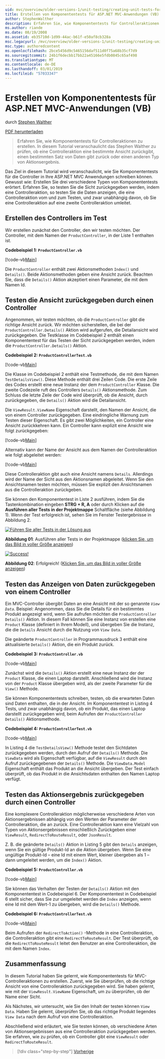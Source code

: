 ```yaml
---
uid: mvc/overview/older-versions-1/unit-testing/creating-unit-tests-for-asp-net-mvc-applications-vb
title: Erstellen von Komponententests für ASP.NET MVC-Anwendungen (VB) | Microsoft-Dokumentation
author: StephenWalther
description: Erfahren Sie, wie Komponententests für Controlleraktionen zu erstellen. In diesem Tutorial veranschaulicht das Stephen Walther zu prüfen, ob eine Controlleraktion eine geben zurückgegeben...
ms.author: riande
ms.date: 08/19/2008
ms.assetid: eb35710d-1d99-44ac-b61f-e50af8cb328a
msc.legacyurl: /mvc/overview/older-versions-1/unit-testing/creating-unit-tests-for-asp-net-mvc-applications-vb
msc.type: authoredcontent
ms.openlocfilehash: 2bce5456d9c5465156daf511d0f75a68b35cf7d9
ms.sourcegitcommit: 24b1f6decbb17bb22a45166e5fdb0845c65af498
ms.translationtype: MT
ms.contentlocale: de-DE
ms.lasthandoff: 03/01/2019
ms.locfileid: "57033347"
---
```

<a name="creating-unit-tests-for-aspnet-mvc-applications-vb"></a>Erstellen von Komponententests für ASP.NET MVC-Anwendungen (VB)
====================
durch [Stephen Walther](https://github.com/StephenWalther)

[PDF herunterladen](http://download.microsoft.com/download/8/4/8/84843d8d-1575-426c-bcb5-9d0c42e51416/ASPNET_MVC_Tutorial_07_VB.pdf)

> Erfahren Sie, wie Komponententests für Controlleraktionen zu erstellen. In diesem Tutorial veranschaulicht das Stephen Walther zu prüfen, ob eine Controlleraktion eine bestimmte Ansicht zurückgibt, einen bestimmten Satz von Daten gibt zurück oder einen anderen Typ von Aktionsergebnis.


Das Ziel in diesem Tutorial wird veranschaulicht, wie Sie Komponententests für die Controller in Ihre ASP.NET MVC Anwendungen schreiben können. Gewusst wie: Erstellen Sie drei verschiedene Typen von Komponententests erörtert. Erfahren Sie, so testen Sie die Sicht zurückgegeben werden, indem eine Controlleraktion, so testen Sie die Daten anzeigen, die eine Controlleraktion vom und zum Testen, und zwar unabhängig davon, ob Sie eine Controlleraktion auf eine zweite Controlleraktion umleitet.

## <a name="creating-the-controller-under-test"></a>Erstellen des Controllers im Test

Wir erstellen zunächst den Controller, den wir testen möchten. Der Controller, mit dem Namen der `ProductController`, in der Liste 1 enthalten ist.

**Codebeispiel 1: `ProductController.vb`**

[!code-vb[Main](creating-unit-tests-for-asp-net-mvc-applications-vb/samples/sample1.vb)]

Die `ProductController` enthält zwei Aktionsmethoden `Index()` und `Details()`. Beide Aktionsmethoden geben eine Ansicht zurück. Beachten Sie, dass die `Details()` Aktion akzeptiert einen Parameter, die mit dem Namen Id.

## <a name="testing-the-view-returned-by-a-controller"></a>Testen die Ansicht zurückgegeben durch einen Controller

Angenommen, wir testen möchten, ob die `ProductController` gibt die richtige Ansicht zurück. Wir möchten sicherstellen, die bei der `ProductController.Details()` Aktion wird aufgerufen, die Detailansicht wird zurückgegeben. Die Testklasse im Codebeispiel 2 enthält einen Komponententest für das Testen der Sicht zurückgegeben werden, indem die `ProductController.Details()` Aktion.

**Codebeispiel 2: `ProductControllerTest.vb`**

[!code-vb[Main](creating-unit-tests-for-asp-net-mvc-applications-vb/samples/sample2.vb)]

Die Klasse im Codebeispiel 2 enthält eine Testmethode, die mit dem Namen `TestDetailsView()`. Diese Methode enthält drei Zeilen Code. Die erste Zeile des Codes erstellt eine neue Instanz der dem `ProductController` Klasse. Die zweite Codezeile ruft des Controllers `Details()` Aktionsmethode. Zum Schluss die letzte Zeile der Code wird überprüft, ob die Ansicht, durch zurückgegeben, die `Details()` Aktion wird die Detailansicht.

Die `ViewResult.ViewName` Eigenschaft darstellt, den Namen der Ansicht, die von einem Controller zurückgegeben. Eine eindringliche Warnung zum Testen dieser Eigenschaft. Es gibt zwei Möglichkeiten, ein Controller eine Ansicht zurückkehren kann. Ein Controller kann explizit eine Ansicht wie folgt zurückgegeben:

[!code-vb[Main](creating-unit-tests-for-asp-net-mvc-applications-vb/samples/sample3.vb)]

Alternativ kann der Name der Ansicht aus dem Namen der Controlleraktion wie folgt abgeleitet werden:

[!code-vb[Main](creating-unit-tests-for-asp-net-mvc-applications-vb/samples/sample4.vb)]

Diese Controlleraktion gibt auch eine Ansicht namens `Details`. Allerdings wird der Name der Sicht aus den Aktionsnamen abgeleitet. Wenn Sie den Ansichtsnamen testen möchten, müssen Sie explizit den Ansichtsnamen aus die Controlleraktion zurückgeben.

Sie können den Komponententest in Liste 2 ausführen, indem Sie die Tastenkombination eingeben **STRG + R, A** oder durch Klicken auf die **Ausführen aller Tests in der Projektmappe** Schaltfläche (siehe Abbildung 1). Wenn der Test erfolgreich ist, sehen Sie im Fenster Testergebnisse in Abbildung 2.


[![Führen Sie aller Tests in der Lösung aus](creating-unit-tests-for-asp-net-mvc-applications-vb/_static/image2.png)](creating-unit-tests-for-asp-net-mvc-applications-vb/_static/image1.png)

**Abbildung 01**: Ausführen aller Tests in der Projektmappe ([klicken Sie, um das Bild in voller Größe anzeigen](creating-unit-tests-for-asp-net-mvc-applications-vb/_static/image3.png))


[![Success!](creating-unit-tests-for-asp-net-mvc-applications-vb/_static/image5.png)](creating-unit-tests-for-asp-net-mvc-applications-vb/_static/image4.png)

**Abbildung 02**: Erfolgreich! ([Klicken Sie, um das Bild in voller Größe anzeigen](creating-unit-tests-for-asp-net-mvc-applications-vb/_static/image6.png))


## <a name="testing-the-view-data-returned-by-a-controller"></a>Testen das Anzeigen von Daten zurückgegeben von einem Controller

Ein MVC-Controller übergibt Daten an eine Ansicht mit der so genannte *`View Data`*. Beispiel: Angenommen, dass Sie die Details für ein bestimmtes Produkt angezeigt wird, wenn Sie aufrufen möchten die `ProductController Details()` Aktion. In diesem Fall können Sie eine Instanz von erstellen eine `Product` Klasse (definiert in Ihrem Modell), und übergeben Sie die Instanz, die die `Details` Ansicht durch die Nutzung von `View Data`.

Die geänderte `ProductController` in Programmausdruck 3 enthält eine aktualisierte `Details()` Aktion, die ein Produkt zurück.

**Codebeispiel 3: `ProductController.vb`**

[!code-vb[Main](creating-unit-tests-for-asp-net-mvc-applications-vb/samples/sample5.vb)]

Zunächst wird die `Details()` Aktion erstellt eine neue Instanz der der `Product` Klasse, die einen Laptop darstellt. Anschließend wird die Instanz von der `Product` Klasse übergeben wird, als der zweite Parameter für die `View()` Methode.

Sie können Komponententests schreiben, testen, ob die erwarteten Daten sind Daten enthalten, die in der Ansicht. Im Komponententest in Listing 4 Tests, und zwar unabhängig davon, ob ein Produkt, das einen Laptop darstellt zurückgegeben wird, beim Aufrufen der `ProductController Details()` Aktionsmethode.

**Codebeispiel 4: `ProductControllerTest.vb`**

[!code-vb[Main](creating-unit-tests-for-asp-net-mvc-applications-vb/samples/sample6.vb)]

In Listing 4 die `TestDetailsView()` Methode testet den Sichtdaten zurückgegeben werden, durch den Aufruf der `Details()` Methode. Die `ViewData` wird als Eigenschaft verfügbar, auf die `ViewResult` durch den Aufruf zurückgegebenen der `Details()` Methode. Die `ViewData.Model` Eigenschaft enthält das Produkt an die Ansicht übergeben. Der Test einfach überprüft, ob das Produkt in die Ansichtsdaten enthalten den Namen Laptop verfügt.

## <a name="testing-the-action-result-returned-by-a-controller"></a>Testen das Aktionsergebnis zurückgegeben durch einen Controller

Eine komplexere Controlleraktion möglicherweise verschiedene Arten von Aktionsergebnissen abhängig von den Werten der Parameter der Controlleraktion, die an zurück. Eine Controlleraktion kann eine Vielzahl von Typen von Aktionsergebnissen einschließlich Zurückgeben einer `ViewResult`, `RedirectToRouteResult`, oder `JsonResult`.

Z. B. die geänderte `Details()` Aktion in Listing 5 gibt den `Details` anzeigen, wenn Sie ein gültige Produkt-Id an die Aktion übergeben. Wenn Sie eine ungültige Produkt-Id – eine Id mit einem Wert, kleiner übergeben als 1 – dann umgeleitet werden, um die `Index()` Aktion.

**Codebeispiel 5: `ProductController.vb`**

[!code-vb[Main](creating-unit-tests-for-asp-net-mvc-applications-vb/samples/sample7.vb)]

Sie können das Verhalten der Testen der `Details()` Aktion mit den Komponententest in Codebeispiel 6. Der Komponententest in Codebeispiel 6 stellt sicher, dass Sie zur umgeleitet werden die `Index` anzeigen, wenn eine Id mit dem Wert-1 zu übergeben, wird die `Details()` Methode.

**Codebeispiel 6: `ProductControllerTest.vb`**

[!code-vb[Main](creating-unit-tests-for-asp-net-mvc-applications-vb/samples/sample8.vb)]

Beim Aufrufen der `RedirectToAction()` -Methode in eine Controlleraktion, die Controlleraktion gibt eine `RedirectToRouteResult`. Der Test überprüft, ob die `RedirectToRouteResult` leitet den Benutzer an eine Controlleraktion, die mit dem Namen `Index`.

## <a name="summary"></a>Zusammenfassung

In diesem Tutorial haben Sie gelernt, wie Komponententests für MVC-Controlleraktionen zu erstellen. Zuerst, wie Sie überprüfen, ob die richtige Ansicht von eine Controlleraktion zurückgegeben wird. Sie haben gelernt, wie mit der `ViewResult.ViewName` Eigenschaft, um zu überprüfen, ob der Name einer Sicht.

Als Nächstes, wir untersucht, wie Sie den Inhalt der testen können `View Data`. Haben Sie gelernt, überprüfen Sie, ob das richtige Produkt liegendes `View Data` nach dem Aufruf von eine Controlleraktion.

Abschließend wird erläutert, wie Sie testen können, ob verschiedene Arten von Aktionsergebnissen aus eine Controlleraktion zurückgegeben werden. Sie erfahren, wie zu prüfen, ob ein Controller gibt eine `ViewResult` oder `RedirectToRouteResult`.

> [!div class="step-by-step"]
> [Vorherige](creating-unit-tests-for-asp-net-mvc-applications-cs.md)
